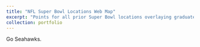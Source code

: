 ```yaml
---
title: "NFL Super Bowl Locations Web Map"
excerpt: "Points for all prior Super Bowl locations overlaying graduated colors for each US state representing total bowls hosted <br/><file:///C:/Users/14432/Downloads/qgis2web_2023_05_08-09_53_59_080302/index.html#4/35.35/-101.78>"
collection: portfolio
---
```


Go Seahawks.
